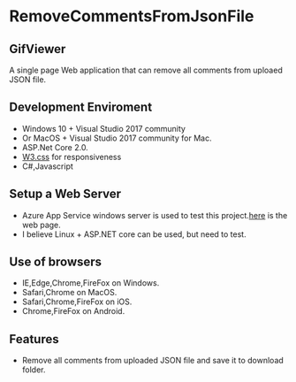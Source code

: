 # RemoveCommentsFromJsonFile
## GifViewer
A single page Web application that can remove all comments from uploaed JSON file.

## Development Enviroment
- Windows 10 + Visual Studio 2017 community
- Or MacOS + Visual Studio 2017 community for Mac.
- ASP.Net Core 2.0.
- [W3.css](https://www.w3schools.com/w3css/default.asp) for responsiveness
- C#,Javascript

## Setup a Web Server
- Azure App Service windows server is used to test this project.[here](https://removecommentsfromjsonfile.azurewebsites.net/) is the web page.
- I believe Linux + ASP.NET core can be used, but need to test. 

## Use of browsers
- IE,Edge,Chrome,FireFox on Windows.
- Safari,Chrome on MacOS.
- Safari,Chrome,FireFox on iOS.
- Chrome,FireFox on Android.

## Features
- Remove all comments from uploaded JSON file and save it to download folder.
